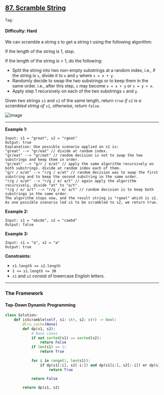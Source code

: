 ## [87. Scramble String](https://leetcode.com/problems/scramble-string/)

```Tag```:

#### Difficulty: Hard

We can scramble a string s to get a string t using the following algorithm:

If the length of the string is 1, stop.

If the length of the string is > 1, do the following:
- Split the string into two non-empty substrings at a random index, i.e., if the string is ```s```, divide it to ```x``` and ```y``` where ```s = x + y```.
- Randomly decide to swap the two substrings or to keep them in the same order. i.e., after this step, ```s``` may become ```s = x + y``` or ```s = y + x```.
- Apply step 1 recursively on each of the two substrings ```x``` and ```y```.

Given two strings ```s1``` and ```s2``` of the same length, return _```true``` if ```s2``` is a scrambled string of ```s1```, otherwise, return ```false```_.

![image](https://user-images.githubusercontent.com/35042430/228712444-385b8984-a848-4f22-9d7b-3849dde16383.png)

---

__Example 1:__
```
Input: s1 = "great", s2 = "rgeat"
Output: true
Explanation: One possible scenario applied on s1 is:
"great" --> "gr/eat" // divide at random index.
"gr/eat" --> "gr/eat" // random decision is not to swap the two substrings and keep them in order.
"gr/eat" --> "g/r / e/at" // apply the same algorithm recursively on both substrings. divide at random index each of them.
"g/r / e/at" --> "r/g / e/at" // random decision was to swap the first substring and to keep the second substring in the same order.
"r/g / e/at" --> "r/g / e/ a/t" // again apply the algorithm recursively, divide "at" to "a/t".
"r/g / e/ a/t" --> "r/g / e/ a/t" // random decision is to keep both substrings in the same order.
The algorithm stops now, and the result string is "rgeat" which is s2.
As one possible scenario led s1 to be scrambled to s2, we return true.
```

__Example 2:__
```
Input: s1 = "abcde", s2 = "caebd"
Output: false
```

__Example 3:__
```
Input: s1 = "a", s2 = "a"
Output: true
```

__Constraints:__

- ```s1.length == s2.length```
- ```1 <= s1.length <= 30```
- ```s1``` and ```s2``` consist of lowercase English letters.

---

### The Framework

#### Top-Down Dynamic Programming

```Python
class Solution:
    def isScramble(self, s1: str, s2: str) -> bool:
        @lru_cache(None)
        def dp(s1, s2):
            # Base cases
            if not sorted(s1) == sorted(s2):
                return False
            if len(s1) == 1:
                return True
            
            for i in range(1, len(s1)):
                if dp(s1[:i], s2[-i:]) and dp(s1[i:], s2[:-i]) or dp(s1[:i], s2[:i]) and dp(s1[i:], s2[i:]):
                    return True
            
            return False

        return dp(s1, s2)
```

```Python


```
